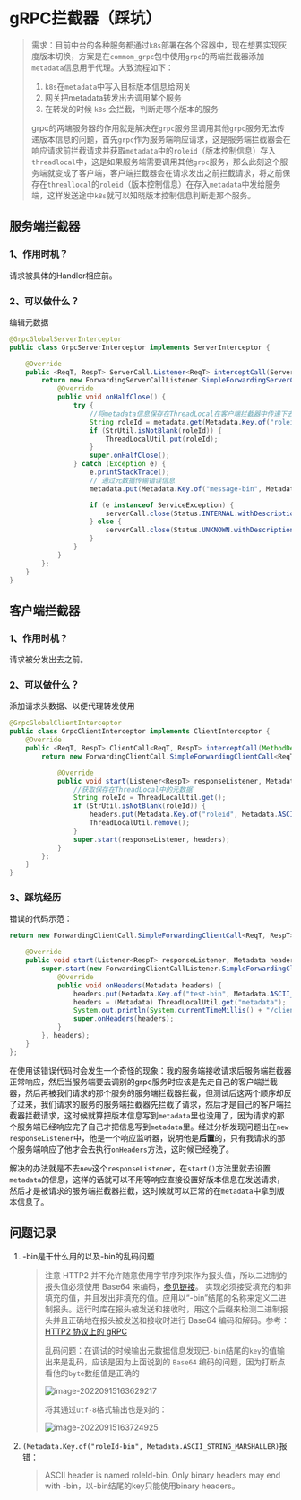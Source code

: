 # gRPC拦截器（踩坑）

> 需求：目前中台的各种服务都通过`k8s`部署在各个容器中，现在想要实现灰度版本切换，方案是在`commom_grpc`包中使用`grpc`的两端拦截器添加`metadata`信息用于代理。大致流程如下：
>
> 1. `k8s`在`metadata`中写入目标版本信息给网关
> 2. 网关把metadata转发出去调用某个服务
> 3. 在转发的时候 `k8s` 会拦截，判断走哪个版本的服务
>
> grpc的两端服务器的作用就是解决在`grpc`服务里调用其他`grpc`服务无法传递版本信息的问题，首先`grpc`作为服务端响应请求，这是服务端拦截器会在响应请求前拦截请求并获取`metadata`中的`roleid`（版本控制信息）存入`threadlocal`中，这是如果服务端需要调用其他`grpc`服务，那么此刻这个服务端就变成了客户端，客户端拦截器会在请求发出之前拦截请求，将之前保存在`threallocal`的`roleid`（版本控制信息）在存入`metadata`中发给服务端，这样发送途中`k8s`就可以知晓版本控制信息判断走那个服务。

## 服务端拦截器

### 1、作用时机？

请求被具体的Handler相应前。

### 2、可以做什么？

编辑元数据

```java
@GrpcGlobalServerInterceptor
public class GrpcServerInterceptor implements ServerInterceptor {

    @Override
    public <ReqT, RespT> ServerCall.Listener<ReqT> interceptCall(ServerCall<ReqT, RespT> serverCall, Metadata metadata, ServerCallHandler<ReqT, RespT> serverCallHandler) {
        return new ForwardingServerCallListener.SimpleForwardingServerCallListener<ReqT>(serverCallHandler.startCall(serverCall, metadata)) {
            @Override
            public void onHalfClose() {
                try {
                    //将metadata信息保存在ThreadLocal在客户端拦截器中传递下去
                    String roleId = metadata.get(Metadata.Key.of("roleid", Metadata.ASCII_STRING_MARSHALLER));
                    if (StrUtil.isNotBlank(roleId)) {
                        ThreadLocalUtil.put(roleId);
                    }
                    super.onHalfClose();
                } catch (Exception e) {
                    e.printStackTrace();
                    // 通过元数据传输错误信息
                    metadata.put(Metadata.Key.of("message-bin", Metadata.BINARY_BYTE_MARSHALLER), e.getMessage().getBytes());

                    if (e instanceof ServiceException) {
                        serverCall.close(Status.INTERNAL.withDescription(((ServiceException) e).getCode() + ":" + e.getMessage()), metadata);
                    } else {
                        serverCall.close(Status.UNKNOWN.withDescription(e.getMessage()), metadata);
                    }
                }
            }
        };
    }
}
```

## 客户端拦截器

### 1、作用时机？

请求被分发出去之前。

### 2、可以做什么？

添加请求头数据、以便代理转发使用

```java
@GrpcGlobalClientInterceptor
public class GrpcClientInterceptor implements ClientInterceptor {
    @Override
    public <ReqT, RespT> ClientCall<ReqT, RespT> interceptCall(MethodDescriptor<ReqT, RespT> methodDescriptor, CallOptions callOptions, Channel channel) {
        return new ForwardingClientCall.SimpleForwardingClientCall<ReqT, RespT>(channel.newCall(methodDescriptor, callOptions)) {

            @Override
            public void start(Listener<RespT> responseListener, Metadata headers) {
                //获取保存在ThreadLocal中的元数据
                String roleId = ThreadLocalUtil.get();
                if (StrUtil.isNotBlank(roleId)) {
                    headers.put(Metadata.Key.of("roleid", Metadata.ASCII_STRING_MARSHALLER), roleId);
                    ThreadLocalUtil.remove();
                }
                super.start(responseListener, headers);
            }
        };
    }
}
```

### 3、踩坑经历

错误的代码示范：

```java
return new ForwardingClientCall.SimpleForwardingClientCall<ReqT, RespT>(channel.newCall(methodDescriptor, callOptions)) {

    @Override
    public void start(Listener<RespT> responseListener, Metadata headers) {
        super.start(new ForwardingClientCallListener.SimpleForwardingClientCallListener<RespT>(responseListener) {
            @Override
            public void onHeaders(Metadata headers) {
                headers.put(Metadata.Key.of("test-bin", Metadata.ASCII_STRING_MARSHALLER), "test");
                headers = (Metadata) ThreadLocalUtil.get("metadata");
                System.out.println(System.currentTimeMillis() + "/client.metadata.toString() = " + headers.toString());
                super.onHeaders(headers);
            }
        }, headers);
    }
};
```

在使用该错误代码时会发生一个奇怪的现象：我的服务端接收请求后服务端拦截器正常响应，然后当服务端要去调别的grpc服务时应该是先走自己的客户端拦截器，然后再被我们请求的那个服务的服务端拦截器拦截，但测试后这两个顺序却反了过来，我们请求的服务的服务端拦截器先拦截了请求，然后才是自己的客户端拦截器拦截请求，这时候就算把版本信息写到`metadata`里也没用了，因为请求的那个服务端已经响应完了自己才把信息写到`metadata`里。经过分析发现问题出在`new responseListener`中，他是一个响应监听器，说明他是**后置**的，只有我请求的那个服务端响应了他才会去执行`onHeaders`方法，这时候已经晚了。

解决的办法就是不去`new`这个`responseListener`，在`start()`方法里就去设置`metadata`的信息，这样的话就可以不用等响应直接设置好版本信息在发送请求，然后才是被请求的服务端拦截器拦截，这时候就可以正常的在`metadata`中拿到版本信息了。

## 问题记录

1. -bin是干什么用的以及-bin的乱码问题

   >注意 HTTP2 并不允许随意使用字节序列来作为报头值，所以二进制的报头值必须使用 Base64 来编码，[参见链接](https://tools.ietf.org/html/rfc4648#section-4)。 实现必须接受填充的和非填充的值，并且发出非填充的值。应用以“-bin”结尾的名称来定义二进制报头。运行时库在报头被发送和接收时，用这个后缀来检测二进制报头并且正确地在报头被发送和接收时进行 Base64 编码和解码。参考：[HTTP2 协议上的 gRPC](https://www.cnblogs.com/panpanwelcome/p/13492559.html)
   >
   >乱码问题：在调试的时候输出元数据信息发现已`-bin`结尾的`key`的值输出来是乱码，应该是因为上面说到的 `Base64` 编码的问题，因为打断点看他的`byte`数组值是正确的
   >
   >![image-20220915163629217](https://typora-imagehost-1308499275.cos.ap-shanghai.myqcloud.com/2022-9/image-20220915163629217.png)
   >
   >将其通过`utf-8`格式输出也是对的：
   >
   >![image-20220915163724925](https://typora-imagehost-1308499275.cos.ap-shanghai.myqcloud.com/2022-9/image-20220915163724925.png)

3. `(Metadata.Key.of("roleId-bin", Metadata.ASCII_STRING_MARSHALLER)`报错：

   > ASCII header is named roleId-bin.  Only binary headers may end with -bin，以-bin结尾的key只能使用binary headers。

